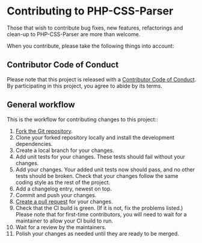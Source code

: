 # Contributing to PHP-CSS-Parser

Those that wish to contribute bug fixes, new features, refactorings and
clean-up to PHP-CSS-Parser are more than welcome.

When you contribute, please take the following things into account:

## Contributor Code of Conduct

Please note that this project is released with a
[Contributor Code of Conduct](../CODE_OF_CONDUCT.md). By participating in this
project, you agree to abide by its terms.

## General workflow

This is the workflow for contributing changes to this project::

1. [Fork the Git repository](https://docs.github.com/en/get-started/exploring-projects-on-github/contributing-to-a-project).
2. Clone your forked repository locally and install the development
   dependencies.
3. Create a local branch for your changes.
4. Add unit tests for your changes.
   These tests should fail without your changes.
5. Add your changes. Your added unit tests now should pass, and no other tests
   should be broken. Check that your changes follow the same coding style as the
   rest of the project.
6. Add a changelog entry, newest on top.
7. Commit and push your changes.
8. [Create a pull request](https://docs.github.com/en/pull-requests/collaborating-with-pull-requests/proposing-changes-to-your-work-with-pull-requests/about-pull-requests)
   for your changes.
9. Check that the CI build is green. (If it is not, fix the problems listed.)
   Please note that for first-time contributors, you will need to wait for a
   maintainer to allow your CI build to run.
10. Wait for a review by the maintainers.
11. Polish your changes as needed until they are ready to be merged.
